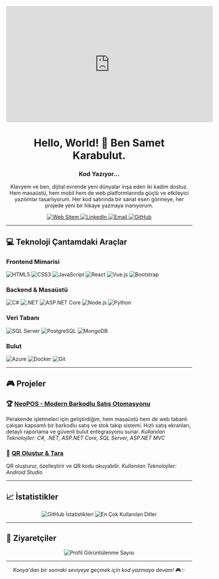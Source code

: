<iframe width="560" height="315" src="https://youtu.be/ScO9l3QnK_A" title="YouTube video player" frameborder="0" allow="accelerometer; autoplay; clipboard-write; encrypted-media; gyroscope; picture-in-picture; web-share" allowfullscreen></iframe>

<h1 align="center">Hello, World! 👋 Ben Samet Karabulut.</h1>
<h3 align="center">Kod Yazıyor...</h3>

<p align="center">
  Klavyem ve ben, dijital evrende yeni dünyalar inşa eden iki kadim dostuz. Hem masaüstü, hem mobil hem de web platformlarında güçlü ve etkileyici yazılımlar tasarlıyorum. Her kod satırında bir sanat eseri görmeye, her projede yeni bir hikaye yazmaya inanıyorum.
</p>

<p align="center">
  <a href="https://sametkarabulut.com.tr" target="_blank">
    <img src="https://img.shields.io/badge/Web%20Sitem-FF5722?style=for-the-badge&logo=wordpress&logoColor=white" alt="Web Sitem"/>
  </a>
  <a href="https://www.linkedin.com/in/msametkarabulut" target="_blank">
    <img src="https://img.shields.io/badge/LinkedIn-0077B5?style=for-the-badge&logo=linkedin&logoColor=white" alt="LinkedIn"/>
  </a>
  <a href="mailto:contact@sametkarabulut.com.tr" target="_blank">
    <img src="https://img.shields.io/badge/Email-D14836?style=for-the-badge&logo=gmail&logoColor=white" alt="Email"/>
  </a>
  <a href="https://github.com/msametkarabulut" target="_blank">
    <img src="https://img.shields.io/badge/GitHub-181717?style=for-the-badge&logo=github&logoColor=white" alt="GitHub"/>
  </a>
</p>

---

## 💻 Teknoloji Çantamdaki Araçlar

### Frontend Mimarisi
<p>
  <img src="https://img.shields.io/badge/HTML5-E34F26?style=for-the-badge&logo=html5&logoColor=white" alt="HTML5"/>
  <img src="https://img.shields.io/badge/CSS3-1572B6?style=for-the-badge&logo=css3&logoColor=white" alt="CSS3"/>
  <img src="https://img.shields.io/badge/JavaScript-F7DF1E?style=for-the-badge&logo=javascript&logoColor=black" alt="JavaScript"/>
  <img src="https://img.shields.io/badge/React-20232A?style=for-the-badge&logo=react&logoColor=61DAFB" alt="React"/>
  <img src="https://img.shields.io/badge/Vue.js-4FC08D?style=for-the-badge&logo=vuedotjs&logoColor=white" alt="Vue.js"/>
  <img src="https://img.shields.io/badge/Bootstrap-563D7C?style=for-the-badge&logo=bootstrap&logoColor=white" alt="Bootstrap"/>
</p>

### Backend & Masaüstü
<p>
  <img src="https://img.shields.io/badge/C%23-239120?style=for-the-badge&logo=c-sharp&logoColor=white" alt="C#"/>
  <img src="https://img.shields.io/badge/.NET-512BD4?style=for-the-badge&logo=dotnet&logoColor=white" alt=".NET"/>
  <img src="https://img.shields.io/badge/ASP.NET%20Core-512BD4?style=for-the-badge&logo=dot-net&logoColor=white" alt="ASP.NET Core"/>
  <img src="https://img.shields.io/badge/Node.js-339933?style=for-the-badge&logo=node.js&logoColor=white" alt="Node.js"/>
  <img src="https://img.shields.io/badge/Python-3776AB?style=for-the-badge&logo=python&logoColor=white" alt="Python"/>
</p>

### Veri Tabanı
<p>
  <img src="https://img.shields.io/badge/SQL%20Server-CC2927?style=for-the-badge&logo=microsoft-sql-server&logoColor=white" alt="SQL Server"/>
  <img src="https://img.shields.io/badge/PostgreSQL-316192?style=for-the-badge&logo=postgresql&logoColor=white" alt="PostgreSQL"/>
  <img src="https://img.shields.io/badge/MongoDB-47A248?style=for-the-badge&logo=mongodb&logoColor=white" alt="MongoDB"/>
</p>

### Bulut
<p>
  <img src="https://img.shields.io/badge/Azure-0078D4?style=for-the-badge&logo=microsoft-azure&logoColor=white" alt="Azure"/>
  <img src="https://img.shields.io/badge/Docker-2496ED?style=for-the-badge&logo=docker&logoColor=white" alt="Docker"/>
  <img src="https://img.shields.io/badge/Git-F05032?style=for-the-badge&logo=git&logoColor=white" alt="Git"/>
</p>

---

## 🎮 Projeler

### 🏆 [NeoPOS - Modern Barkodlu Satış Otomasyonu](https://github.com/msametkarabulut/NeoPOS)
<p>Perakende işletmeleri için geliştirdiğim, hem masaüstü hem de web tabanlı çalışan kapsamlı bir barkodlu satış ve stok takip sistemi. Hızlı satış ekranları, detaylı raporlama ve güvenli bulut entegrasyonu sunar.
<i>Kullanılan Teknolojiler: C#, .NET, ASP.NET Core, SQL Server, ASP.NET MVC</i></p>

### 🌟 [QR Oluştur & Tara](https://play.google.com/store/apps/dev?id=8874811936377140517)
<p> QR oluşturur, özelleştirir ve QR kodu okuyabilir.
<i>Kullanılan Teknolojiler: Android Studio</i></p>

---

## 📈 İstatistikler

<p align="center">
  <img src="https://github-readme-stats.vercel.app/api?username=msametkarabulut&show_icons=true&theme=dracula&rank_icon=github&hide_border=true" alt="GitHub İstatistikleri"/>
  <img src="https://github-readme-stats.vercel.app/api/top-langs/?username=msametkarabulut&layout=compact&theme=dracula&hide_border=true" alt="En Çok Kullanılan Diller"/>
</p>

---

## 👀 Ziyaretçiler

<p align="center">
  <img src="https://komarev.com/ghpvc/?username=msametkarabulut&label=Ziyaretçi%20Sayısı&color=blue&style=flat-square" alt="Profil Görüntülenme Sayısı"/>
</p>

---
<p align="center">
  <i>Konya'dan bir sonraki seviyeye geçmek için kod yazmaya devam!</i> 🎮✨
</p>
